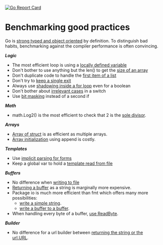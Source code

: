 [![Go Report Card](https://goreportcard.com/badge/github.com/iwdgo/GoCompilerEfficiency)](https://goreportcard.com/report/github.com/iwdgo/GoCompilerEfficiency)

# Benchmarking good practices

Go is [strong typed and object oriented](./src/forloops/README.md) by definition.
To distinguish bad habits, benchmarking against the compiler performance is often convincing.

***Logic***
- The most efficient loop is using a [locally defined variable](./src/forloops/README.md)
- Don't bother to use anything but the len() to get the [size of an array](./src/lenarray/README.md)
- Don't duplicate code to handle the [first item of a list](./src/firstitem/README.md)
- Don't try to [keep a single exit](./src/singleexit/README.md)
- Always use [shadowing inside a for loop](./src/isvalid/README.md) even for a boolean
- Don't bother about [irrelevant cases](./src/switch/README.md) in a switch 
- Use [bit masking](./src/bitorif/README.md) instead of a second if 

***Math***
- math.Log2() is the most efficient to check that 2 is the [sole divisor](./src/switch/README.md). 

***Arrays***
- [Array of struct](./src/arraysstruct/README.md) is as efficient as multiple arrays.
- [Array initialization](./src/arrayinit/README.md) using append is costly.

***Templates***
- Use [implicit parsing for forms](src/formparse/README.md)
- Keep a global var to hold a [template read from file](src/tmplfile/README.md)

***Buffers***
- No difference when [writing to file](src/tofile/README.md) 
- [Returning a buffer](src/returnbuffer/README.md) as a string is marginally more expensive.
- Package io is much more efficient than fmt which offers many more possibilities:
    - [write a simple string](src/writestring/README.md).
    - [write a buffer to a buffer](src/writebuffer/README.md).
- When handling every byte of a buffer, [use ReadByte](src/readbyte/README.md).

***Builder***
- No difference for a url builder between [returning the string or the url.URL](src/urlbuilder/README.md).
